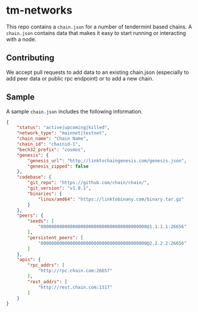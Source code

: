 # tm-networks

This repo contains a `chain.json` for a number of tendermint based chains.  A `chain.json` contains data that makes it easy to start running or interacting with a node.

## Contributing

We accept pull requests to add data to an existing chain.json (especially to add peer data or public rpc endpoint) or to add a new chain.

## Sample

A sample `chain.json` includes the following information.

```json
{
    "status": "active|upcoming|killed",
    "network_type": "mainnet|testnet",
    "chain_name": "Chain Name",
    "chain_id": "chainid-1",
    "bech32_prefix": "cosmos",
    "genesis": {
        "genesis_url": "http://linktochaingenesis.com/genesis.json",
        "genesis_zipped": false
    },
    "codebase": {
        "git_repo": "https://github.com/chain/chain/",
        "git_version": "v1.0.1",
        "binaries": {
            "linux/amd64": "https://linktobinany.com/binary.tar.gz"
        }
    },
    "peers": {
        "seeds": [
            "0000000000000000000000000000000000000000@1.1.1.1:26656"
        ],
        "persistent_peers": [
            "0000000000000000000000000000000000000000@2.2.2.2:26656"
        ]
    },
    "apis": {
        "rpc_addrs": [
            "http://rpc.chain.com:26657"
        ],
        "rest_addrs": [
            "http://rest.chain.com:1317"
        ]
    }
}
```